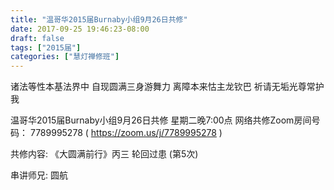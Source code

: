 ```yaml
---
title: "温哥华2015届Burnaby小组9月26日共修"
date: 2017-09-25 19:46:23-08:00
draft: false
tags: ["2015届"]
categories: ["慧灯禅修班"]
---
```

诸法等性本基法界中 自现圆满三身游舞力
离障本来怙主龙钦巴 祈请无垢光尊常护我

温哥华2015届Burnaby小组9月26日共修
星期二晚7:00点
网络共修Zoom房间号码： 7789995278 ( https://zoom.us/j/7789995278 )

共修内容:
《大圆满前行》丙三 轮回过患 (第5次)

串讲师兄: 圆航
